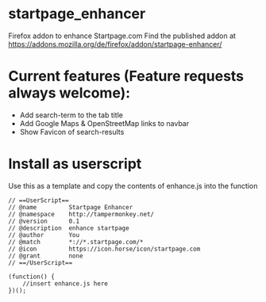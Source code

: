 # startpage_enhancer
Firefox addon to enhance Startpage.com
Find the published addon at https://addons.mozilla.org/de/firefox/addon/startpage-enhancer/

# Current features (Feature requests always welcome):
- Add search-term to the tab title
- Add Google Maps & OpenStreetMap links to navbar
- Show Favicon of search-results

# Install as userscript
Use this as a template and copy the contents of enhance.js into the function
```
// ==UserScript==
// @name         Startpage Enhancer
// @namespace    http://tampermonkey.net/
// @version      0.1
// @description  enhance startpage
// @author       You
// @match        *://*.startpage.com/*
// @icon         https://icon.horse/icon/startpage.com
// @grant        none
// ==/UserScript==

(function() {
    //insert enhance.js here
})();
```
